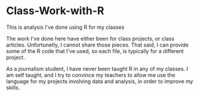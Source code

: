 # Class-Work-with-R
This is analysis I've done using R for my classes

The work I've done here have either been for class projects, or class articles. Unfortunetly, I cannot share those pieces. 
That said, I can provide some of the R code that I've used, so each file, is typically for a different project. 

As a journalism student, I have never been taught R in any of my classes. I am self taught, and I try to convince my teachers to allow me use the language for my projects involving data and analysis, in order to improve my skills.

